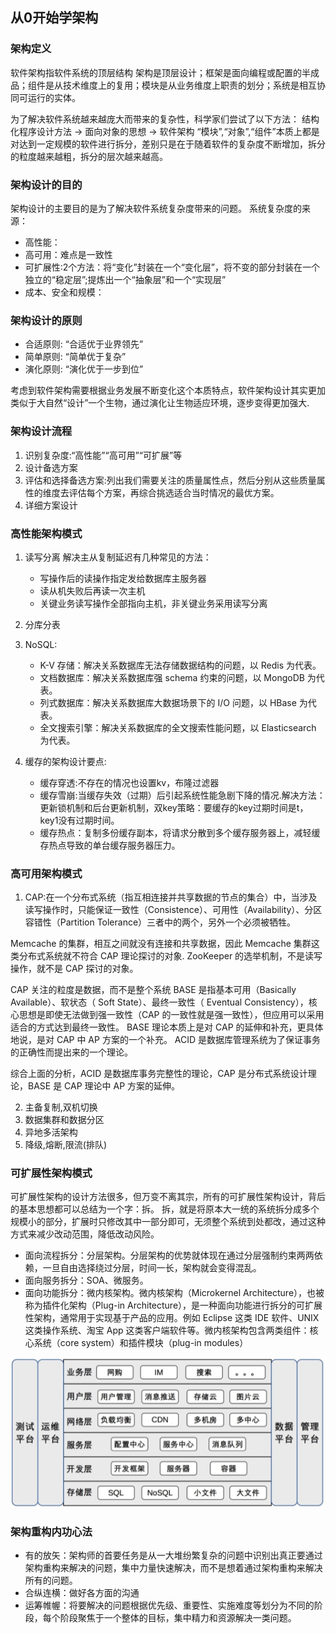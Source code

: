 ## 从0开始学架构

### 架构定义
软件架构指软件系统的顶层结构
架构是顶层设计；框架是面向编程或配置的半成品；组件是从技术维度上的复用；模块是从业务维度上职责的划分；系统是相互协同可运行的实体。

为了解决软件系统越来越庞大而带来的复杂性，科学家们尝试了以下方法：
结构化程序设计方法 -> 面向对象的思想 -> 软件架构
“模块”,“对象”,“组件”本质上都是对达到一定规模的软件进行拆分，差别只是在于随着软件的复杂度不断增加，拆分的粒度越来越粗，拆分的层次越来越高。

### 架构设计的目的
架构设计的主要目的是为了解决软件系统复杂度带来的问题。
系统复杂度的来源：
- 高性能：
- 高可用：难点是一致性
- 可扩展性:2个方法：将“变化”封装在一个“变化层”，将不变的部分封装在一个独立的“稳定层”;提炼出一个“抽象层”和一个“实现层”
- 成本、安全和规模：

### 架构设计的原则
- 合适原则: “合适优于业界领先”
- 简单原则: “简单优于复杂”
- 演化原则: “演化优于一步到位”

考虑到软件架构需要根据业务发展不断变化这个本质特点，软件架构设计其实更加类似于大自然“设计”一个生物，通过演化让生物适应环境，逐步变得更加强大.

### 架构设计流程
1. 识别复杂度:“高性能”“高可用”“可扩展”等
2. 设计备选方案
3. 评估和选择备选方案:列出我们需要关注的质量属性点，然后分别从这些质量属性的维度去评估每个方案，再综合挑选适合当时情况的最优方案。
4. 详细方案设计

### 高性能架构模式
1. 读写分离
解决主从复制延迟有几种常见的方法：
	- 写操作后的读操作指定发给数据库主服务器
	- 读从机失败后再读一次主机
	- 关键业务读写操作全部指向主机，非关键业务采用读写分离

2. 分库分表
3. NoSQL:
	- K-V 存储：解决关系数据库无法存储数据结构的问题，以 Redis 为代表。
	- 文档数据库：解决关系数据库强 schema 约束的问题，以 MongoDB 为代表。
	- 列式数据库：解决关系数据库大数据场景下的 I/O 问题，以 HBase 为代表。
	- 全文搜索引擎：解决关系数据库的全文搜索性能问题，以 Elasticsearch 为代表。
4. 缓存的架构设计要点:
	- 缓存穿透:不存在的情况也设置kv，布隆过滤器
	- 缓存雪崩:当缓存失效（过期）后引起系统性能急剧下降的情况.解决方法：更新锁机制和后台更新机制，双key策略：要缓存的key过期时间是t，key1没有过期时间。
	- 缓存热点：复制多份缓存副本，将请求分散到多个缓存服务器上，减轻缓存热点导致的单台缓存服务器压力。

### 高可用架构模式
1. CAP:在一个分布式系统（指互相连接并共享数据的节点的集合）中，当涉及读写操作时，只能保证一致性（Consistence）、可用性（Availability）、分区容错性（Partition Tolerance）三者中的两个，另外一个必须被牺牲。

Memcache 的集群，相互之间就没有连接和共享数据，因此 Memcache 集群这类分布式系统就不符合 CAP 理论探讨的对象.
ZooKeeper 的选举机制，不是读写操作，就不是 CAP 探讨的对象。

CAP 关注的粒度是数据，而不是整个系统
BASE 是指基本可用（Basically Available）、软状态（ Soft State）、最终一致性（ Eventual Consistency），核心思想是即使无法做到强一致性（CAP 的一致性就是强一致性），但应用可以采用适合的方式达到最终一致性。
BASE 理论本质上是对 CAP 的延伸和补充，更具体地说，是对 CAP 中 AP 方案的一个补充。
ACID 是数据库管理系统为了保证事务的正确性而提出来的一个理论。

综合上面的分析，ACID 是数据库事务完整性的理论，CAP 是分布式系统设计理论，BASE 是 CAP 理论中 AP 方案的延伸。

2. 主备复制,双机切换
3. 数据集群和数据分区
4. 异地多活架构
5. 降级,熔断,限流(排队)

### 可扩展性架构模式
可扩展性架构的设计方法很多，但万变不离其宗，所有的可扩展性架构设计，背后的基本思想都可以总结为一个字：拆。
拆，就是将原本大一统的系统拆分成多个规模小的部分，扩展时只修改其中一部分即可，无须整个系统到处都改，通过这种方式来减少改动范围，降低改动风险。


- 面向流程拆分：分层架构。分层架构的优势就体现在通过分层强制约束两两依赖，一旦自由选择绕过分层，时间一长，架构就会变得混乱。
- 面向服务拆分：SOA、微服务。
- 面向功能拆分：微内核架构。微内核架构（Microkernel Architecture），也被称为插件化架构（Plug-in Architecture），是一种面向功能进行拆分的可扩展性架构，通常用于实现基于产品的应用。例如 Eclipse 这类 IDE 软件、UNIX 这类操作系统、淘宝 App 这类客户端软件等。微内核架构包含两类组件：核心系统（core system）和插件模块（plug-in modules）

![image](tech_sys.png)


### 架构重构内功心法
- 有的放矢：架构师的首要任务是从一大堆纷繁复杂的问题中识别出真正要通过架构重构来解决的问题，集中力量快速解决，而不是想着通过架构重构来解决所有的问题。
- 合纵连横：做好各方面的沟通
- 运筹帷幄：将要解决的问题根据优先级、重要性、实施难度等划分为不同的阶段，每个阶段聚焦于一个整体的目标，集中精力和资源解决一类问题。